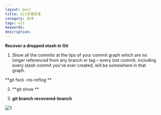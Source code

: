 ```yaml
---
layout: post
title: Git灾难恢复
category: 技术
tags: Git
keywords: 
description: 
---
```



**Recover a dropped stash in Git**


1) Show all the commits at the tips of your commit graph which are no longer referenced from any branch or tag – every lost commit, including every stash commit you’ve ever created, will be somewhere in that graph. 

 **git fsck –no-reflog **


2)  **git show ** 


3)  **git branch recovered-branch** 


![1](http://img.blog.csdn.net/20161108131915186)
